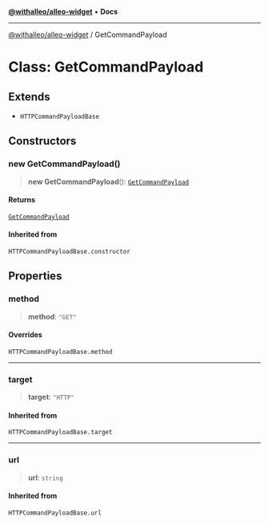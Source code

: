 [**@withalleo/alleo-widget**](../README.md) • **Docs**

***

[@withalleo/alleo-widget](../globals.md) / GetCommandPayload

# Class: GetCommandPayload

## Extends

- `HTTPCommandPayloadBase`

## Constructors

### new GetCommandPayload()

> **new GetCommandPayload**(): [`GetCommandPayload`](GetCommandPayload.md)

#### Returns

[`GetCommandPayload`](GetCommandPayload.md)

#### Inherited from

`HTTPCommandPayloadBase.constructor`

## Properties

### method

> **method**: `"GET"`

#### Overrides

`HTTPCommandPayloadBase.method`

***

### target

> **target**: `"HTTP"`

#### Inherited from

`HTTPCommandPayloadBase.target`

***

### url

> **url**: `string`

#### Inherited from

`HTTPCommandPayloadBase.url`
